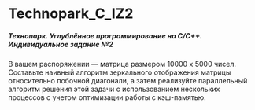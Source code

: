# Technopark_C_IZ2
##### Технопарк. Углублённое программирование на C/C++. Индивидуальное задание №2

В вашем распоряжении — матрица размером 10000 x 5000 чисел. Составьте наивный алгоритм зеркального отображения матрицы относительно побочной диагонали, а затем реализуйте параллельный алгоритм решения этой задачи с использованием нескольких процессов с учетом оптимизации работы с кэш-памятью.
